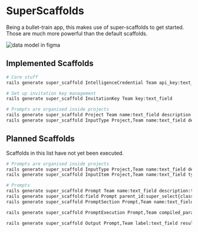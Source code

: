 # SuperScaffolds

Being a bullet-train app, this makes use of super-scaffolds to get started. Those are much
more powerful than the default scaffolds.

![data model in figma](https://github.com/swombat/promptcraft/blob/main/docs/data_model.png?raw=true)


## Implemented Scaffolds

```bash
# Core stuff
rails generate super_scaffold IntelligenceCredential Team api_key:text_field class_name:super_select

# Set up invitation key management
rails generate super_scaffold InvitationKey Team key:text_field

# Prompts are organised inside projects
rails generate super_scaffold Project Team name:text_field description:trix_editor
rails generate super_scaffold InputType Project,Team name:text_field description:trix_editor

```

## Planned Scaffolds

Scaffolds in this list have not yet been executed.

```bash
# Prompts are organised inside projects
rails generate super_scaffold InputType Project,Team name:text_field description:trix_editor
rails generate super_scaffold InputItem Project,Team name:text_field type_id:super_select{class_name=InputType} contents:text_area

# Prompts
rails generate super_scaffold Prompt Team name:text_field description:trix_editor
rails generate super_scaffold:field Prompt parent_id:super_select{class_name=Prompt} # self-reference
rails generate super_scaffold PromptSection Prompt,Team name:text_field description:trix_editor contents:text_area

rails generate super_scaffold PromptExecution Prompt,Team compiled_parameters:text_area parameters_summary:text_area model_id:super_select{class_name=IntelligenceModel}

rails generate super_scaffold Output Prompt,Team label:text_field results:text_area input_tokens:number_field output_tokens:number_field message_id:text_field user_rating:number_field
```